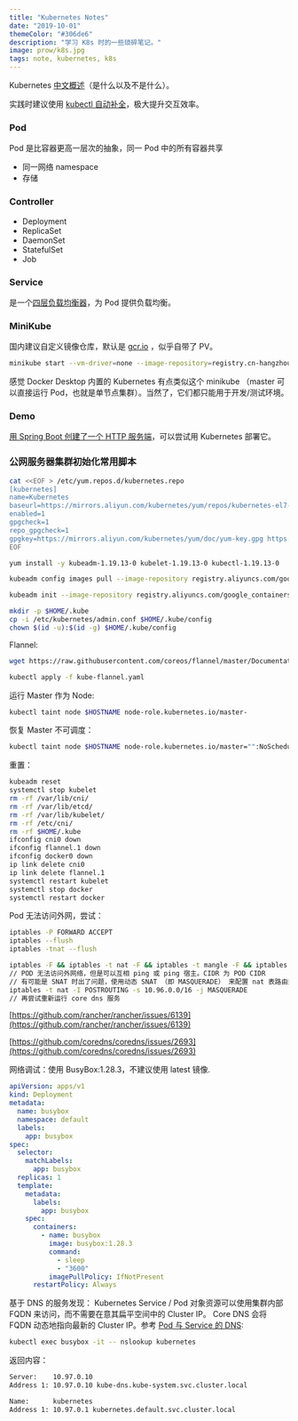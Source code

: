 ```yaml
---
title: "Kubernetes Notes"
date: "2019-10-01"
themeColor: "#306de6"
description: "学习 K8s 时的一些琐碎笔记。"
image: prow/k8s.jpg
tags: note, kubernetes, k8s
---
```


Kubernetes [中文概述](https://kubernetes.io/zh/docs/concepts/overview/what-is-kubernetes/#%E4%B8%BA%E4%BB%80%E4%B9%88%E9%9C%80%E8%A6%81-kubernetes-%E5%AE%83%E8%83%BD%E5%81%9A%E4%BB%80%E4%B9%88)（是什么以及不是什么）。

实践时建议使用 [kubectl 自动补全](https://kubernetes.io/zh/docs/reference/kubectl/cheatsheet/#kubectl-%E8%87%AA%E5%8A%A8%E8%A1%A5%E5%85%A8)，极大提升交互效率。

### Pod

Pod 是比容器更高一层次的抽象，同一 Pod 中的所有容器共享

- 同一网络 namespace
- 存储

### Controller

- Deployment
- ReplicaSet
- DaemonSet
- StatefulSet
- Job

### Service

是一个[四层负载均衡器](https://lawrenceli.me/blog/load-balancing)，为 Pod 提供负载均衡。

### MiniKube

国内建议自定义镜像仓库，默认是 [gcr.io](http://gcr.io) ，似乎自带了 PV。

```bash
minikube start --vm-driver=none --image-repository=registry.cn-hangzhou.aliyuncs.com/google_containers --cpus 4 --memory 6144
```

感觉 Docker Desktop 内置的 Kubernetes 有点类似这个 minikube （master 可以直接运行 Pod，也就是单节点集群）。当然了，它们都只能用于开发/测试环境。

### Demo

[用 Spring Boot 创建了一个 HTTP 服务端](https://github.com/Lonor/kubernetes-springboot-demo)，可以尝试用 Kubernetes 部署它。

### 公网服务器集群初始化常用脚本

```sh
cat <<EOF > /etc/yum.repos.d/kubernetes.repo
[kubernetes]
name=Kubernetes
baseurl=https://mirrors.aliyun.com/kubernetes/yum/repos/kubernetes-el7-x86_64/
enabled=1
gpgcheck=1
repo_gpgcheck=1
gpgkey=https://mirrors.aliyun.com/kubernetes/yum/doc/yum-key.gpg https://mirrors.aliyun.com/kubernetes/yum/doc/rpm-package-key.gpg
EOF
```

```sh
yum install -y kubeadm-1.19.13-0 kubelet-1.19.13-0 kubectl-1.19.13-0
```

```sh
kubeadm config images pull --image-repository registry.aliyuncs.com/google_containers --kubernetes-version v1.19.3
```

```sh
kubeadm init --image-repository registry.aliyuncs.com/google_containers --kubernetes-version v1.19.13 --apiserver-advertise-address $(hostname -i) --pod-network-cidr=10.96.0.0/16 --service-cidr=10.97.0.0/16
```

```sh
mkdir -p $HOME/.kube
cp -i /etc/kubernetes/admin.conf $HOME/.kube/config
chown $(id -u):$(id -g) $HOME/.kube/config
```

Flannel:

```bash
wget https://raw.githubusercontent.com/coreos/flannel/master/Documentation/kube-flannel.yml](https://raw.githubusercontent.com/coreos/flannel/master/Documentation/kube-flannel.yml)
```

```bash
kubectl apply -f kube-flannel.yaml
```

运行 Master 作为 Node:

```bash
kubectl taint node $HOSTNAME node-role.kubernetes.io/master-
```

恢复 Master 不可调度：

```bash
kubectl taint node $HOSTNAME node-role.kubernetes.io/master="":NoSchedule
```

重置：

```bash
kubeadm reset
systemctl stop kubelet
rm -rf /var/lib/cni/
rm -rf /var/lib/etcd/
rm -rf /var/lib/kubelet/
rm -rf /etc/cni/
rm -rf $HOME/.kube
ifconfig cni0 down
ifconfig flannel.1 down
ifconfig docker0 down
ip link delete cni0
ip link delete flannel.1
systemctl restart kubelet
systemctl stop docker
systemctl restart docker
```

Pod 无法访问外网，尝试：

```bash
iptables -P FORWARD ACCEPT
iptables --flush
iptables -tnat --flush

iptables -F && iptables -t nat -F && iptables -t mangle -F && iptables -X
// POD 无法访问外网络，但是可以互相 ping 或 ping 宿主。CIDR 为 POD CIDR
// 有可能是 SNAT 时出了问题，使用动态 SNAT （即 MASQUERADE） 来配置 nat 表路由规则：
iptables -t nat -I POSTROUTING -s 10.96.0.0/16 -j MASQUERADE
// 再尝试重新运行 core dns 服务
```

[https://github.com/rancher/rancher/issues/6139](https://github.com/rancher/rancher/issues/6139)

[https://github.com/coredns/coredns/issues/2693](https://github.com/coredns/coredns/issues/2693)

网络调试：使用 BusyBox:1.28.3，不建议使用 latest 镜像.

```yaml
apiVersion: apps/v1
kind: Deployment
metadata:
  name: busybox
  namespace: default
  labels:
    app: busybox
spec:
  selector:
    matchLabels:
      app: busybox
  replicas: 1
  template:
    metadata:
      labels:
        app: busybox
    spec:
      containers:
        - name: busybox
          image: busybox:1.28.3
          command:
            - sleep
            - "3600"
          imagePullPolicy: IfNotPresent
      restartPolicy: Always
```

基于 DNS 的服务发现： Kubernetes Service / Pod 对象资源可以使用集群内部 FQDN 来访问，而不需要在意其扁平空间中的 Cluster IP。
Core DNS 会将 FQDN 动态地指向最新的 Cluster IP。参考 [Pod 与 Service 的 DNS](https://kubernetes.io/zh/docs/concepts/services-networking/dns-pod-service):

```bash
kubectl exec busybox -it -- nslookup kubernetes
```

返回内容：

```bash
Server:    10.97.0.10
Address 1: 10.97.0.10 kube-dns.kube-system.svc.cluster.local

Name:      kubernetes
Address 1: 10.97.0.1 kubernetes.default.svc.cluster.local
```
